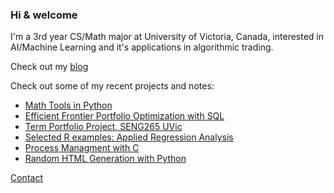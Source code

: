 ### Hi & welcome

I'm a 3rd year CS/Math major at University of Victoria, Canada, interested in AI/Machine Learning and it's applications in algorithmic trading.

Check out my [blog](https://nameatblog.netlify.app/math/mathtools/)

Check out some of my recent projects and notes:
- [Math Tools in Python](https://github.com/n4m3name/MathTools-Py/blob/main/README.md)
- [Efficient Frontier Portfolio Optimization with SQL](https://github.com/CSC370-Project/portef/tree/19e17977b0b7aef54e11475532f2921a3ffb2aa1)
- [Term Portfolio Project, SENG265 UVic](https://github.com/n4m3name/SENG265-Term-Project/blob/main/TPP-P2-V00907185-Evan-Strasdin.ipynb)
- [Selected R examples: Applied Regression Analysis](https://github.com/n4m3name/Regression-R)
- [Process Managment with C](https://github.com/n4m3name/PMan-C)
- [Random HTML Generation with Python](https://github.com/n4m3name/Shapes-py)


[Contact](mailto:evn.strsdn@pm.me?subject=[GitHub])



<!--
**n4m3name/n4m3name** is a ✨ _special_ ✨ repository because its `README.md` (this file) appears on your GitHub profile.

Here are some ideas to get you started:

- 🔭 I’m currently working on ...
- 🌱 I’m currently learning ...
- 👯 I’m looking to collaborate on ...
- 🤔 I’m looking for help with ...
- 💬 Ask me about ...
- 📫 How to reach me: ...
- 😄 Pronouns: ...
- ⚡ Fun fact: ...
-->
